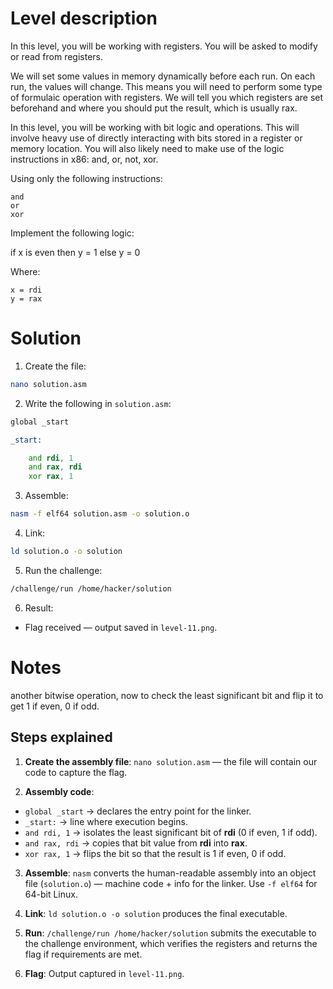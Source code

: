 # Level description

In this level, you will be working with registers. You will be asked to modify or read from registers.

We will set some values in memory dynamically before each run. On each run, the values will change. This means you will need to perform some type of formulaic operation with registers. We will tell you which registers are set beforehand and where you should put the result, which is usually rax.

In this level, you will be working with bit logic and operations. This will involve heavy use of directly interacting with bits stored in a register or memory location. You will also likely need to make use of the logic instructions in x86: and, or, not, xor.

Using only the following instructions:

    and
    or
    xor

Implement the following logic:

if x is even then
  y = 1
else
  y = 0

Where:

    x = rdi
    y = rax


# Solution

1. Create the file:
```bash
nano solution.asm
```

2. Write the following in `solution.asm`:
```asm
global _start

_start:

	and rdi, 1
	and rax, rdi
	xor rax, 1
```

3. Assemble:
```bash
nasm -f elf64 solution.asm -o solution.o
```

4. Link:
```bash
ld solution.o -o solution
```

5. Run the challenge:
```bash
/challenge/run /home/hacker/solution
```

6. Result:
- Flag received — output saved in `level-11.png`.

# Notes

another bitwise operation, now to check the least significant bit and flip it to get 1 if even, 0 if odd.

## Steps explained

1. **Create the assembly file**: `nano solution.asm` — the file will contain our code to capture the flag.

2. **Assembly code**:
- `global _start` → declares the entry point for the linker.
- `_start:` → line where execution begins.
- `and rdi, 1` → isolates the least significant bit of **rdi** (0 if even, 1 if odd).
- `and rax, rdi` → copies that bit value from **rdi** into **rax**.
- `xor rax, 1` → flips the bit so that the result is 1 if even, 0 if odd.
 
3. **Assemble**: `nasm` converts the human-readable assembly into an object file (`solution.o`) — machine code + info for the linker. Use `-f elf64` for 64-bit Linux.

4. **Link**: `ld solution.o -o solution` produces the final executable.

5. **Run**: `/challenge/run /home/hacker/solution` submits the executable to the challenge environment, which verifies the registers and returns the flag if requirements are met.

6. **Flag**: Output captured in `level-11.png`.
